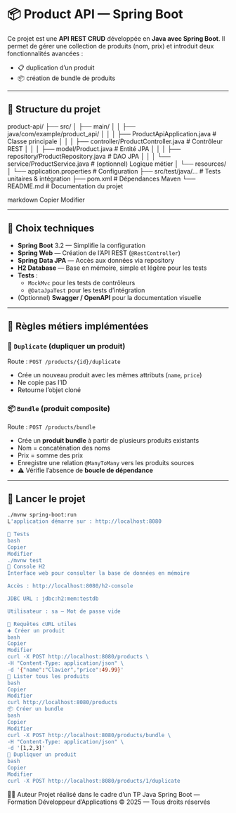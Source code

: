 # 📦 Product API — Spring Boot

Ce projet est une **API REST CRUD** développée en **Java avec Spring Boot**. Il permet de gérer une collection de produits (nom, prix) et introduit deux fonctionnalités avancées :

- 📋 duplication d’un produit
- 📦 création de bundle de produits

---

## 📁 Structure du projet

product-api/
├── src/
│ ├── main/
│ │ ├── java/com/example/product_api/
│ │ │ ├── ProductApiApplication.java # Classe principale
│ │ │ ├── controller/ProductController.java # Contrôleur REST
│ │ │ ├── model/Product.java # Entité JPA
│ │ │ ├── repository/ProductRepository.java # DAO JPA
│ │ │ └── service/ProductService.java # (optionnel) Logique métier
│ └── resources/
│ └── application.properties # Configuration
├── src/test/java/... # Tests unitaires & intégration
├── pom.xml # Dépendances Maven
└── README.md # Documentation du projet

markdown
Copier
Modifier

---

## 🧰 Choix techniques

- **Spring Boot** 3.2 — Simplifie la configuration
- **Spring Web** — Création de l’API REST (`@RestController`)
- **Spring Data JPA** — Accès aux données via repository
- **H2 Database** — Base en mémoire, simple et légère pour les tests
- **Tests** :
  - `MockMvc` pour les tests de contrôleurs
  - `@DataJpaTest` pour les tests d’intégration
- (Optionnel) **Swagger / OpenAPI** pour la documentation visuelle

---

## 🧠 Règles métiers implémentées

### 🔁 `Duplicate` (dupliquer un produit)

Route : `POST /products/{id}/duplicate`

- Crée un nouveau produit avec les mêmes attributs (`name`, `price`)
- Ne copie pas l’ID
- Retourne l’objet cloné

### 📦 `Bundle` (produit composite)

Route : `POST /products/bundle`

- Crée un **produit bundle** à partir de plusieurs produits existants
- Nom = concaténation des noms
- Prix = somme des prix
- Enregistre une relation `@ManyToMany` vers les produits sources
- ⚠️ Vérifie l’absence de **boucle de dépendance**

---

## 🚀 Lancer le projet

```bash
./mvnw spring-boot:run
L'application démarre sur : http://localhost:8080

🧪 Tests
bash
Copier
Modifier
./mvnw test
📂 Console H2
Interface web pour consulter la base de données en mémoire

Accès : http://localhost:8080/h2-console

JDBC URL : jdbc:h2:mem:testdb

Utilisateur : sa — Mot de passe vide

🧪 Requêtes cURL utiles
➕ Créer un produit
bash
Copier
Modifier
curl -X POST http://localhost:8080/products \
-H "Content-Type: application/json" \
-d '{"name":"Clavier","price":49.99}'
📄 Lister tous les produits
bash
Copier
Modifier
curl http://localhost:8080/products
📦 Créer un bundle
bash
Copier
Modifier
curl -X POST http://localhost:8080/products/bundle \
-H "Content-Type: application/json" \
-d '[1,2,3]'
🔁 Dupliquer un produit
bash
Copier
Modifier
curl -X POST http://localhost:8080/products/1/duplicate
```

👨‍💻 Auteur
Projet réalisé dans le cadre d’un TP Java Spring Boot — Formation Développeur d’Applications
© 2025 — Tous droits réservés
